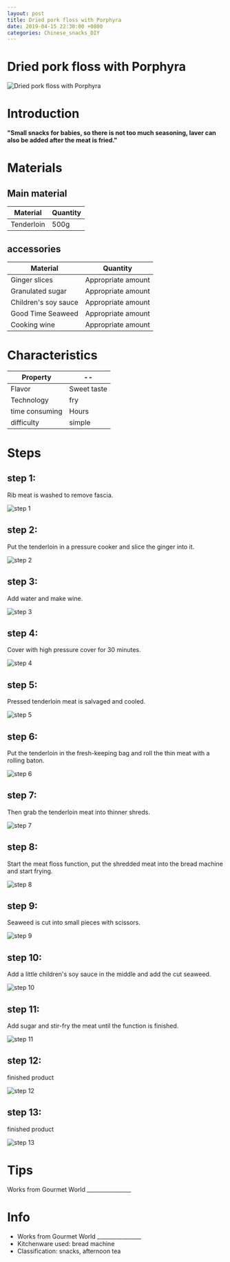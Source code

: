 ```yaml
---
layout: post
title: Dried pork floss with Porphyra
date: 2019-04-15 22:30:00 +0800
categories: Chinese_snacks_DIY
---
```


# Dried pork floss with Porphyra

![Dried pork floss with Porphyra]({{site.baseurl}}/img/424486/424486.jpg)

# Introduction

**"Small snacks for babies, so there is not too much seasoning, laver can also be added after the meat is fried."**

# Materials


## Main material

Material|Quantity
--|--
Tenderloin|500g

## accessories

Material|Quantity
--|--
Ginger slices|Appropriate amount
Granulated sugar|Appropriate amount
Children's soy sauce|Appropriate amount
Good Time Seaweed|Appropriate amount
Cooking wine|Appropriate amount

# Characteristics

Property|--
--|--
Flavor|Sweet taste
Technology|fry
time consuming|Hours
difficulty|simple

# Steps

## step 1:

Rib meat is washed to remove fascia.

![step 1]({{site.baseurl}}/img/424486/1.jpg)

## step 2:

Put the tenderloin in a pressure cooker and slice the ginger into it.

![step 2]({{site.baseurl}}/img/424486/2.jpg)

## step 3:

Add water and make wine.

![step 3]({{site.baseurl}}/img/424486/3.jpg)

## step 4:

Cover with high pressure cover for 30 minutes.

![step 4]({{site.baseurl}}/img/424486/4.jpg)

## step 5:

Pressed tenderloin meat is salvaged and cooled.

![step 5]({{site.baseurl}}/img/424486/5.jpg)

## step 6:

Put the tenderloin in the fresh-keeping bag and roll the thin meat with a rolling baton.

![step 6]({{site.baseurl}}/img/424486/6.jpg)

## step 7:

Then grab the tenderloin meat into thinner shreds.

![step 7]({{site.baseurl}}/img/424486/7.jpg)

## step 8:

Start the meat floss function, put the shredded meat into the bread machine and start frying.

![step 8]({{site.baseurl}}/img/424486/8.jpg)

## step 9:

Seaweed is cut into small pieces with scissors.

![step 9]({{site.baseurl}}/img/424486/9.jpg)

## step 10:

Add a little children's soy sauce in the middle and add the cut seaweed.

![step 10]({{site.baseurl}}/img/424486/10.jpg)

## step 11:

Add sugar and stir-fry the meat until the function is finished.

![step 11]({{site.baseurl}}/img/424486/11.jpg)

## step 12:

finished product

![step 12]({{site.baseurl}}/img/424486/12.jpg)

## step 13:

finished product

![step 13]({{site.baseurl}}/img/424486/13.jpg)

# Tips

Works from Gourmet World ________________

# Info

- Works from Gourmet World ________________
- Kitchenware used: bread machine
- Classification: snacks, afternoon tea